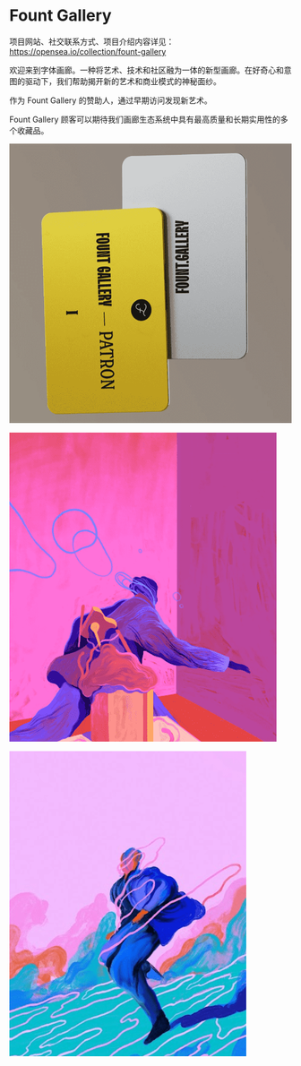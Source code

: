 # Fount Gallery

项目网站、社交联系方式、项目介绍内容详见：https://opensea.io/collection/fount-gallery

欢迎来到字体画廊。一种将艺术、技术和社区融为一体的新型画廊。在好奇心和意图的驱动下，我们帮助揭开新的艺术和商业模式的神秘面纱。

作为 Fount Gallery 的赞助人，通过早期访问发现新艺术。

Fount Gallery 顾客可以期待我们画廊生态系统中具有最高质量和长期实用性的多个收藏品。

![nft](01.png)

![nft](02.png)

![nft](03.png)
